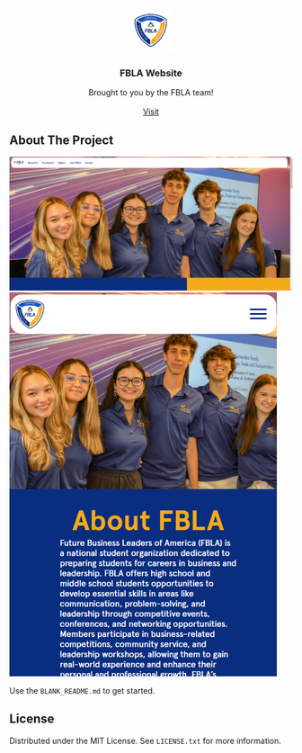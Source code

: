 <a id="readme-top"></a>

<br />
<div align="center">
  <a>
    <img src="public\SmallLogo.png" alt="Logo" width="80" height="80">
  </a>

  <h3 align="center">FBLA Website</h3>

  <p align="center">
    Brought to you by the FBLA team!
    <br />
    <br />
    <a href="https://fbla-pied.vercel.app/">Visit</a>
  </p>
</div>

## About The Project

[![Product Name Screen Shot][product-screenshot]](https://fbla-pied.vercel.app/)
[![Product Name Screen Shot2][product-screenshot2]](https://fbla-pied.vercel.app/)

Use the `BLANK_README.md` to get started.

## License

Distributed under the MIT License. See `LICENSE.txt` for more information.

[React.js]: https://img.shields.io/badge/React-20232A?style=for-the-badge&logo=react&logoColor=61DAFB
[React-url]: https://reactjs.org/
[product-screenshot]: public/github-image.png
[product-screenshot2]: public/github-image2.png
